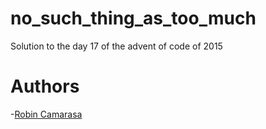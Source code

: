 # no_such_thing_as_too_much

Solution to the day 17 of the advent of code of 2015

# Authors
-[Robin Camarasa](https://github.com/RobinCamarasa)
